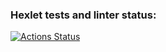 ### Hexlet tests and linter status:
[![Actions Status](https://github.com/SeriousCat96/frontend-project-44/workflows/hexlet-check/badge.svg)](https://github.com/SeriousCat96/frontend-project-44/actions)